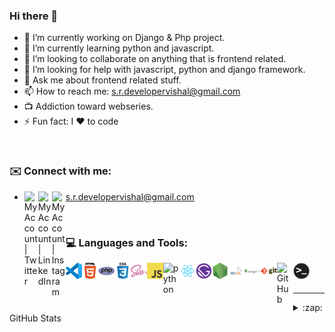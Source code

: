 

### Hi there 👋

- 🔭 I’m currently working on Django & Php project.
- 🌱 I’m currently learning python and javascript.
- 👯 I’m looking to collaborate on anything that is frontend related.
- 🤔 I’m looking for help with javascript, python and django framework.
- 💬 Ask me about frontend related stuff.
- 📫 How to reach me: s.r.developervishal@gmail.com
- 📺 Addiction toward webseries.
- ⚡ Fun fact: I ❤️ to code

<br />

### ✉️ Connect with me:
- <a herf="mailto:s.r.developervishal@gmail.com">s.r.developervishal@gmail.com</a>
[<img align="left" alt="MyAccount | Twitter" width="22px" src="https://cdn.jsdelivr.net/npm/simple-icons@v3/icons/twitter.svg" />](https://twitter.com/v_i_e_s_s_e)
[<img align="left" alt="MyAccount | LinkedIn" width="22px" src="https://cdn.jsdelivr.net/npm/simple-icons@v3/icons/linkedin.svg" />](https://www.linkedin.com/in/viesse/)
[<img align="left" alt="MyAccount | Instagram" width="22px" src="https://cdn.jsdelivr.net/npm/simple-icons@v3/icons/instagram.svg" />](https://www.instagram.com/v_i_e_s_s_e/)


<br />

### 💻 Languages and Tools:

<img align="left" alt="Visual Studio Code" width="26px" src="https://raw.githubusercontent.com/github/explore/80688e429a7d4ef2fca1e82350fe8e3517d3494d/topics/visual-studio-code/visual-studio-code.png" />
<img align="left" alt="HTML5" width="26px" src="https://raw.githubusercontent.com/github/explore/80688e429a7d4ef2fca1e82350fe8e3517d3494d/topics/html/html.png" />
<img align="left" alt="HTML5" width="26px" src="https://raw.githubusercontent.com/github/explore/80688e429a7d4ef2fca1e82350fe8e3517d3494d/topics/php/php.png" />
<img align="left" alt="CSS3" width="26px" src="https://raw.githubusercontent.com/github/explore/80688e429a7d4ef2fca1e82350fe8e3517d3494d/topics/css/css.png" />
<img align="left" alt="Sass" width="26px" src="https://raw.githubusercontent.com/github/explore/80688e429a7d4ef2fca1e82350fe8e3517d3494d/topics/sass/sass.png" />
<img align="left" alt="JavaScript" width="26px" src="https://raw.githubusercontent.com/github/explore/80688e429a7d4ef2fca1e82350fe8e3517d3494d/topics/javascript/javascript.png" />
<img align="left" alt="python" width="26px" src="https://www.python.org/static/community_logos/python-powered-h-70x91.png" />
<img align="left" alt="React" width="26px" src="https://raw.githubusercontent.com/github/explore/80688e429a7d4ef2fca1e82350fe8e3517d3494d/topics/react/react.png" />
<img align="left" alt="Gatsby" width="26px" src="https://raw.githubusercontent.com/github/explore/e94815998e4e0713912fed477a1f346ec04c3da2/topics/gatsby/gatsby.png" />
<img align="left" alt="Node.js" width="26px" src="https://raw.githubusercontent.com/github/explore/80688e429a7d4ef2fca1e82350fe8e3517d3494d/topics/nodejs/nodejs.png" />
<img align="left" alt="MySQL" width="26px" src="https://raw.githubusercontent.com/github/explore/80688e429a7d4ef2fca1e82350fe8e3517d3494d/topics/mysql/mysql.png" />
<img align="left" alt="MongoDB" width="26px" src="https://raw.githubusercontent.com/github/explore/80688e429a7d4ef2fca1e82350fe8e3517d3494d/topics/mongodb/mongodb.png" />
<img align="left" alt="Git" width="26px" src="https://raw.githubusercontent.com/github/explore/80688e429a7d4ef2fca1e82350fe8e3517d3494d/topics/git/git.png" />
<img align="left" alt="GitHub" width="26px" src="https://github.githubassets.com/assets/GitHub-Mark-ea2971cee799.png" />
<img align="left" alt="Terminal" width="26px" src="https://raw.githubusercontent.com/github/explore/80688e429a7d4ef2fca1e82350fe8e3517d3494d/topics/terminal/terminal.png" />

<br />
<br />

---

<details>
  <summary>:zap: GitHub Stats</summary>

  

</details>


